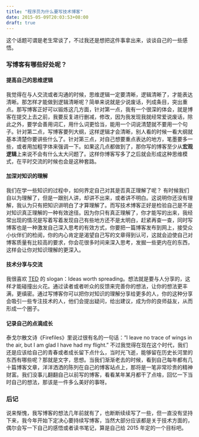 ```yaml
---
title: "程序员为什么要写技术博客"
date: 2015-05-09T20:03:53+08:00
draft: true
---
```

这个话题可谓是老生常谈了，不过我还是想把这件事拿出来，谈谈自己的一些感悟。

<!--more-->

### 写博客有哪些好处呢？

#### 提高自己的思维逻辑

我觉得在与人交流或者沟通的时候，思维逻辑一定要清晰，逻辑清晰了，才能表达清晰。那怎样才能做到逻辑清晰呢？简单来说就是少说废话，列成条目，突出重点。那写博客正好可以锻炼这几方面，针对第一点，我有一个很深的体会，就是博客在提交上去之前，我要反复进行删减，修改，因为我发现我就经常爱说废话，除此之外，要学会善用词汇，用什么词更恰当，能用一个词说清楚就不要用一个句子。针对第二点，写博客要列大纲，这样逻辑才会清晰，别人看的时候一看大纲就基本清楚你要讲些什么了。针对第三点，对自己想要重点表达的地方，笔墨要多一些，或者用加粗字体来强调一下。如果这几点都做到了，那你写的博客至少从**宏观逻辑**上来说不会有什么太大问题了。这样你博客写多了之后就会形成这种思维模式，在平时交流的时候也会是这种套路。

#### 加深对知识的理解

我们在学一些知识的过程中，如何界定自己对其是否真正理解了呢？ 有时候我们自以为理解了，但是一跟别人讲，却讲不出来，或者讲不明白。这说明你还没有理解，我认为只有把知识讲明白了才算理解了。而写技术博客正好是检验自己是不是对知识真正理解的一种有效途径。因为你只有真正理解了，你才能写的出来，我经常出现的情况是写着写着发现自己有些地方还不是太明白，赶紧再查一查，同时写博客也是一种激发自己深入思考的有效方式，你要把一篇博客发布到网上，接受众小伙伴们的检阅，你的内心肯定是渴望自己写的文章得到认可，这就会迫使自己对博客质量有比较高的要求，你会花很多时间来深入思考，发掘一些更内在的东西，这样会让你对知识理解的更深入。


#### 技术分享与交流

我很喜欢 [TED](http://www.ted.com) 的 slogan：Ideas worth spreading。想法就是要与人分享的，这样才能碰撞出火花。通过读者或者听众的反馈来完善你的想法，让你的想法更丰满，更缜密。通过写博客你可以把你对知识的理解分享给更多的人，你的这种分享会吸引一些专注技术的人，他们会提出疑问，给出建议，成为你的良师益友，从而形成一个圈子。


#### 记录自己的点滴成长

泰戈尔散文诗《Firefiles》里说过很有名的一句话：“I leave no trace of wings in the air, but I am glad I have had my flight.” 不过我觉得在现在这个时代，我们还是应该给自己的青春或者成长留下点什么，当时光飞逝，能够留在历史长河里的东西有哪些呢？那就是文字，思想。当我们渐渐老去的时候，看到自己每年都有几十篇博客文章，洋洋洒洒的陈列在自己的博客站点上，那将是一笔非常珍贵的精神财富。我们没事儿翻翻自己以前写的博客，看看某年某月都干了点啥，回忆一下当时自己的想法，那该是一件多么美好的事呀。


### 后记

说来惭愧，我写博客的想法几年前就有了，也断断续续写了一些，但一直没有坚持下来，我今年开始下定决心要持续写博客，当然大部分应该都是关于技术方面的，偶尔会写一下自己的感悟或者读书笔记，算是自己给 2015 年定的一个目标吧。

